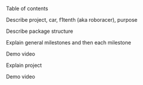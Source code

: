 Table of contents

Describe project, car, f1tenth (aka roboracer), purpose

Describe package structure

Explain general milestones and then each milestone

Demo video

Explain project

Demo video